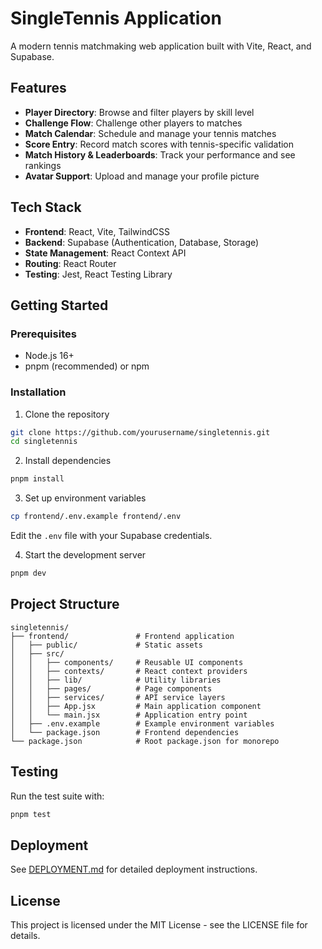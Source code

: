 # SingleTennis Application

A modern tennis matchmaking web application built with Vite, React, and Supabase.

## Features

- **Player Directory**: Browse and filter players by skill level
- **Challenge Flow**: Challenge other players to matches
- **Match Calendar**: Schedule and manage your tennis matches
- **Score Entry**: Record match scores with tennis-specific validation
- **Match History & Leaderboards**: Track your performance and see rankings
- **Avatar Support**: Upload and manage your profile picture

## Tech Stack

- **Frontend**: React, Vite, TailwindCSS
- **Backend**: Supabase (Authentication, Database, Storage)
- **State Management**: React Context API
- **Routing**: React Router
- **Testing**: Jest, React Testing Library

## Getting Started

### Prerequisites

- Node.js 16+
- pnpm (recommended) or npm

### Installation

1. Clone the repository
```bash
git clone https://github.com/yourusername/singletennis.git
cd singletennis
```

2. Install dependencies
```bash
pnpm install
```

3. Set up environment variables
```bash
cp frontend/.env.example frontend/.env
```
Edit the `.env` file with your Supabase credentials.

4. Start the development server
```bash
pnpm dev
```

## Project Structure

```
singletennis/
├── frontend/               # Frontend application
│   ├── public/             # Static assets
│   ├── src/
│   │   ├── components/     # Reusable UI components
│   │   ├── contexts/       # React context providers
│   │   ├── lib/            # Utility libraries
│   │   ├── pages/          # Page components
│   │   ├── services/       # API service layers
│   │   ├── App.jsx         # Main application component
│   │   └── main.jsx        # Application entry point
│   ├── .env.example        # Example environment variables
│   └── package.json        # Frontend dependencies
└── package.json            # Root package.json for monorepo
```

## Testing

Run the test suite with:
```bash
pnpm test
```

## Deployment

See [DEPLOYMENT.md](./DEPLOYMENT.md) for detailed deployment instructions.

## License

This project is licensed under the MIT License - see the LICENSE file for details.
